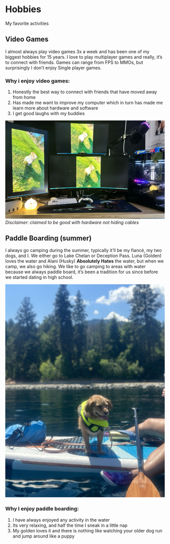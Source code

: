 # **Hobbies**
My favorite activities

## Video Games
I almost always play video games 3x a week and has been one of my biggest hobbies for 15 years. I love to play multiplayer games and really, it’s to connect with friends. Games can range from FPS to MMOs, but surprisingly I don’t enjoy Single player games.
### Why i enjoy video games:
1. Honestly the best way to connect with friends that have moved away from home
2. Has made me want to improve my computer which in turn has made me learn more about hardware and software
3. I get good laughs with my buddies

![PC](Setup.JPEG)
*Disclaimer: claimed to be good with hardware not hiding cables*

## Paddle Boarding (summer)
I always go camping during the summer, typically it’ll be my fiancé, my two dogs, and I. We either go to Lake Chelan or Deception Pass. Luna (Golden) loves the water and Alani (Husky) **Absolutely Hates** the water, but when we camp, we also go hiking. We like to go camping to areas with water because we always paddle board, it’s been a tradition for us since before we started dating in high school.

![Happy Dog](LunaPaddleboard.jpeg)

### Why I enjoy paddle boarding:
1. I have always enjoyed any activity in the water
2. Its very relaxing, and half the time I sneak in a little nap 
3. My golden loves it and there is nothing like watching your older dog run and jump around like a puppy
